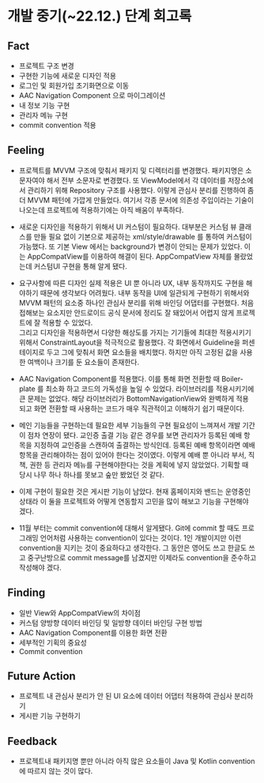 # 개발 중기(~22.12.) 단계 회고록

## Fact

- 프로젝트 구조 변경
- 구현한 기능에 새로운 디자인 적용
- 로그인 및 회원가입 초기화면으로 이동
- AAC Navigation Component 으로 마이그레이션
- 내 정보 기능 구현
- 관리자 메뉴 구현
- commit convention 적용

## Feeling

- 프로젝트를 MVVM 구조에 맞춰서 패키지 및 디렉터리를 변경했다. 패키지명은 소문자여야 해서 전부 소문자로 변경했다. 또 ViewModel에서 각 데이터를 저장소에서 관리하기 위해 Repository 구조를 사용했다. 이렇게 관심사 분리를 진행하여 좀 더 MVVM 패턴에 가깝게 만들었다. 여기서 각종 문서에 의존성 주입이라는 기술이 나오는데 프로젝트에 적용하기에는 아직 배움이 부족하다.

- 새로운 디자인을 적용하기 위해서 UI 커스텀이 필요하다. 대부분은 커스텀 뷰 클래스를 만들 필요 없이 기본으로 제공하는 xml/style/drawable 를 통하여 커스텀이 가능했다. 또 기본 View 에서는 background가 변경이 안되는 문제가 있었다. 이는 AppCompatView를 이용하여 해결이 된다. AppCompatView 자체를 몰랐었는데 커스텀UI 구현을 통해 알게 됐다.

- 요구사항에 따른 디자인 실제 적용은 UI 뿐 아니라 UX, 내부 동작까지도 구현을 해야하기 때문에 생각보다 어려웠다. 내부 동작을 UI에 일관되게 구현하기 위해서와 MVVM 패턴의 요소중 하나인 관심사 분리를 위해 바인딩 어댑터를 구현했다. 처음 접해보는 요소지만 안드로이드 공식 문서에 정리도 잘 돼있어서 어렵지 않게 프로젝트에 잘 적용할 수 있었다.  
그리고 디자인을 적용하면서 다양한 해상도를 가지는 기기들에 최대한 적용시키기 위해서 ConstraintLayout을 적극적으로 활용했다. 각 화면에서 Guideline을 퍼센테이지로 두고 그에 맞춰서 화면 요소들을 배치했다. 하지만 아직 고정된 값을 사용한 여백이나 크기를 둔 요소들이 존재한다.

- AAC Navigation Component를 적용했다. 이를 통해 화면 전환할 때 Boiler-plate 를 최소화 하고 코드의 가독성을 높일 수 있었다. 라이브러리를 적용시키기에 큰 문제는 없었다. 해당 라이브러리가 BottomNavigationView와 완벽하게 적용 되고 화면 전환할 때 사용하는 코드가 매우 직관적이고 이해하기 쉽기 때문이다.

- 메인 기능들을 구현하는데 필요한 세부 기능들의 구현 필요성이 느껴져서 개발 기간이 점차 연장이 됐다. 교인증 출결 기능 같은 경우를 보면 관리자가 등록된 예배 항목을 지정하여 교인증을 스캔하여 출결하는 방식인데. 등록된 예배 항목이라면 예배 항목을 관리해야하는 점이 있어야 한다는 것이였다. 이렇게 예배 뿐 아니라 부서, 직책, 권한 등 관리자 메뉴를 구현해야한다는 것을 계획에 넣지 않았었다. 기획할 때 당시 나무 하나 하나를 못보고 숲만 봤었던 것 같다.

- 이제 구현이 필요한 것은 게시판 기능이 남았다. 현재 홈페이지와 밴드는 운영중인 상태라 이 둘을 프로젝트와 어떻게 연동할지 고민을 많이 해보고 기능을 구현해야 겠다.

- 11월 부터는 commit convention에 대해서 알게됐다. Git에 commit 할 때도 프로그래밍 언어처럼 사용하는 convention이 있다는 것이다. 1인 개발이지만 이런 convention을 지키는 것이 중요하다고 생각한다. 그 동안은 영어도 쓰고 한글도 쓰고 중구난방으로 commit message를 남겼지만 이제라도 convention을 준수하고 작성해야 겠다.

## Finding

- 일반 View와 AppCompatView의 차이점
- 커스텀 양방향 데이터 바인딩 및 일방향 데이터 바인딩 구현 방법
- AAC Navigation Component를 이용한 화면 전환
- 세부적인 기획의 중요성
- Commit convention

## Future Action

- 프로젝트 내 관심사 분리가 안 된 UI 요소에 데이터 어댑터 적용하여 관심사 분리하기
- 게시판 기능 구현하기

## Feedback

- 프로젝트내 패키지명 뿐만 아니라 아직 많은 요소들이 Java 및 Kotlin convention에 따르지 않는 것이 많다.
